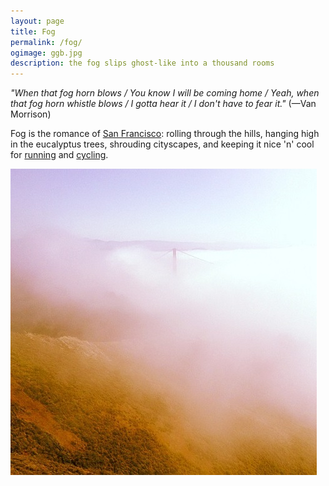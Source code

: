```yaml
---
layout: page
title: Fog
permalink: /fog/
ogimage: ggb.jpg
description: the fog slips ghost-like into a thousand rooms
---
```

*"When that fog horn blows / You know I will be coming home / Yeah, when that fog horn whistle blows / I gotta hear it / I don't have to fear it."* (—Van Morrison)

Fog is the romance of [San Francisco](/sf/): rolling through the hills, hanging high in the eucalyptus trees, shrouding cityscapes, and keeping it nice 'n' cool for [running](/run/) and [cycling](/cycling/).

<img src="/assets/og/ggb.jpg">